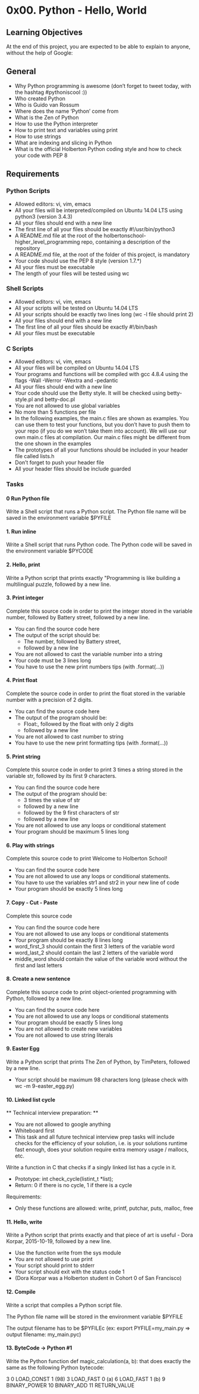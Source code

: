 # 0x00. Python - Hello, World

## Learning Objectives
At the end of this project, you are expected to be able to explain to anyone, without the help of Google:

## General
- Why Python programming is awesome (don’t forget to tweet today, with the hashtag #pythoniscool :))
- Who created Python
- Who is Guido van Rossum
- Where does the name ‘Python’ come from
- What is the Zen of Python
- How to use the Python interpreter
- How to print text and variables using print
- How to use strings
- What are indexing and slicing in Python
- What is the official Holberton Python coding style and how to check your code with PEP 8
## Requirements
### Python Scripts
- Allowed editors: vi, vim, emacs
- All your files will be interpreted/compiled on Ubuntu 14.04 LTS using python3 (version 3.4.3)
- All your files should end with a new line
- The first line of all your files should be exactly #!/usr/bin/python3
- A README.md file at the root of the holbertonschool-higher_level_programming repo, containing a description of the repository
- A README.md file, at the root of the folder of this project, is mandatory
- Your code should use the PEP 8 style (version 1.7.*)
- All your files must be executable
- The length of your files will be tested using wc
### Shell Scripts
- Allowed editors: vi, vim, emacs
- All your scripts will be tested on Ubuntu 14.04 LTS
-  All your scripts should be exactly two lines long (wc -l file should print 2)
- All your files should end with a new line
- The first line of all your files should be exactly #!/bin/bash
- All your files must be executable
### C Scripts
- Allowed editors: vi, vim, emacs
- All your files will be compiled on Ubuntu 14.04 LTS
- Your programs and functions will be compiled with gcc 4.8.4 using the flags -Wall -Werror -Wextra and -pedantic
- All your files should end with a new line
- Your code should use the Betty style. It will be checked using betty-style.pl and betty-doc.pl
- You are not allowed to use global variables
- No more than 5 functions per file
- In the following examples, the main.c files are shown as examples. You can use them to test your functions, but you don’t have to push them to your repo (if you do we won’t take them into account). We will use our own main.c files at compilation. Our main.c files might be different from the one shown in the examples
- The prototypes of all your functions should be included in your header file called lists.h
- Don’t forget to push your header file
- All your header files should be include guarded
### Tasks
#### 0 Run Python file
Write a Shell script that runs a Python script.
The Python file name will be saved in the environment variable $PYFILE
#### 1. Run inline 
Write a Shell script that runs Python code.
The Python code will be saved in the environment variable $PYCODE
#### 2. Hello, print
Write a Python script that prints exactly "Programming is like building a multilingual puzzle, followed by a new line.
#### 3. Print integer
Complete this source code in order to print the integer stored in the variable number, followed by Battery street, followed by a new line.

- You can find the source code here
- The output of the script should be:
  + The number, followed by Battery street,
  + followed by a new line
- You are not allowed to cast the variable number into a string
- Your code must be 3 lines long
- You have to use the new print numbers tips (with .format(...))
#### 4. Print float
Complete the source code in order to print the float stored in the variable number with a precision of 2 digits.

- You can find the source code here
- The output of the program should be:
  + Float:, followed by the float with only 2 digits
  + followed by a new line
- You are not allowed to cast number to string
- You have to use the new print formatting tips (with .format(...))
#### 5. Print string
Complete this source code in order to print 3 times a string stored in the variable str, followed by its first 9 characters.

- You can find the source code here
- The output of the program should be:
  + 3 times the value of str
  + followed by a new line
  + followed by the 9 first characters of str
  + followed by a new line
- You are not allowed to use any loops or conditional statement
- Your program should be maximum 5 lines long
#### 6. Play with strings
Complete this source code to print Welcome to Holberton School!

- You can find the source code here
- You are not allowed to use any loops or conditional statements.
- You have to use the variables str1 and str2 in your new line of code
- Your program should be exactly 5 lines long
#### 7. Copy - Cut - Paste
Complete this source code

- You can find the source code here
- You are not allowed to use any loops or conditional statements
- Your program should be exactly 8 lines long
- word_first_3 should contain the first 3 letters of the variable word
- word_last_2 should contain the last 2 letters of the variable word
- middle_word should contain the value of the variable word without the first and last letters
#### 8. Create a new sentence 
Complete this source code to print object-oriented programming with Python, followed by a new line.

- You can find the source code here
- You are not allowed to use any loops or conditional statements
- Your program should be exactly 5 lines long
- You are not allowed to create new variables
- You are not allowed to use string literals
#### 9. Easter Egg
Write a Python script that prints The Zen of Python, by TimPeters, followed by a new line.
- Your script should be maximum 98 characters long (please check with wc -m 9-easter_egg.py)
#### 10. Linked list cycle 
** Technical interview preparation: **

- You are not allowed to google anything
- Whiteboard first
- This task and all future technical interview prep tasks will include checks for the efficiency of your solution, i.e. is your solutions runtime fast enough, does your solution require extra memory usage / mallocs, etc.

Write a function in C that checks if a singly linked list has a cycle in it.
- Prototype: int check_cycle(listint_t *list);
- Return: 0 if there is no cycle, 1 if there is a cycle

Requirements:
- Only these functions are allowed: write, printf, putchar, puts, malloc, free
#### 11. Hello, write
Write a Python script that prints exactly and that piece of art is useful - Dora Korpar, 2015-10-19, followed by a new line.
- Use the function write from the sys module
- You are not allowed to use print
- Your script should print to stderr
- Your script should exit with the status code 1
- (Dora Korpar was a Holberton student in Cohort 0 of San Francisco)
#### 12. Compile
Write a script that compiles a Python script file.

The Python file name will be stored in the environment variable $PYFILE

The output filename has to be $PYFILEc (ex: export PYFILE=my_main.py => output filename: my_main.pyc)
#### 13. ByteCode -> Python #1
Write the Python function def magic_calculation(a, b): that does exactly the same as the following Python bytecode:

 3           0 LOAD_CONST               1 (98)
              3 LOAD_FAST                0 (a)
              6 LOAD_FAST                1 (b)
              9 BINARY_POWER
             10 BINARY_ADD
             11 RETURN_VALUE